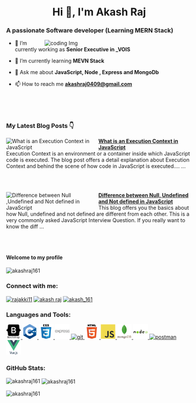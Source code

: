 <h1 align="center">Hi 👋, I'm Akash Raj</h1>
<h3 align="left">A passionate Software developer (Learning MERN Stack)</h3>
<img align="right" alt="coding Img" width="400" src="https://media.tenor.com/Ug6cbVA1ZsMAAAAd/developer.gif">


- 🔭 I’m currently working as **Senior Executive in _VOIS**

- 🌱 I’m currently learning **MEVN Stack**

- 💬 Ask me about **JavaScript, Node , Express and MongoDb**

- 📫 How to reach me **akashraj0409@gmail.com**

<br/><br/><br/>

### My Latest Blog Posts 👇
<!-- HASHNODE_BLOG:START -->
<p align="left">
<a href="https://akashshares.hashnode.dev/what-is-an-execution-context-in-javascript" title="What is an Execution Context in JavaScript"><img src="https://cdn.hashnode.com/res/hashnode/image/upload/v1680444616627/273b1f12-a29a-4610-b140-f889e4ab1668.png?w=1600&h=840&fit=crop&crop=entropy&auto=compress,format&format=webp" alt="What is an Execution Context in JavaScript" width="250px" align="left" /></a>
<a href="https://akashshares.hashnode.dev/what-is-an-execution-context-in-javascript" title="What is an Execution Context in JavaScript"><strong>What is an Execution Context in JavaScript</strong></a>
<br/> Execution Context is an environment or a container inside which JavaScript code is executed. The blog post offers a detail explanation about Execution Context and behind the scene of how code in JavaScript is executed....
... </p> <br/> <br/>
<p align="left">
<a href="https://akashshares.hashnode.dev/difference-between-null-undefined-and-not-defined-in-javascript" title="Difference between Null, Undefined and Not defined in JavaScript"><img src="https://cdn.hashnode.com/res/hashnode/image/stock/unsplash/bmJAXAz6ads/upload/6f886f10fb4adab0512fd24ee6765f1c.jpeg?w=1600&h=840&fit=crop&crop=entropy&auto=compress,format&format=webp" alt="Difference between Null ,Undefined and Not defined in JavaScript" width="250px" align="left" /></a>
<a href="https://akashshares.hashnode.dev/difference-between-null-undefined-and-not-defined-in-javascript" title="Difference between Null, Undefined and Not defined in JavaScript"><strong>Difference between Null, Undefined and Not defined in JavaScript</strong></a>
<br/> This blog offers you the basics about how Null, undefined and not defined are different from each other. This is a very commonly asked JavaScript Interview Question. If you really want to know the diff ...</p> <br/> <br/>
<!-- HASHNODE_BLOG:END -->

<h4 align="left">Welcome to my profile</h4>
<p align="left"> <img src="https://komarev.com/ghpvc/?username=akashraj161&label=Profile%20views&color=0e75b6&style=flat" alt="akashraj161" /> </p>

<h3 align="left">Connect with me:</h3>
<p align="left">
<a href="https://twitter.com/rajakki11" target="blank"><img align="center" src="https://raw.githubusercontent.com/rahuldkjain/github-profile-readme-generator/master/src/images/icons/Social/twitter.svg" alt="rajakki11" height="30" width="40" /></a>
<a href="https://linkedin.com/in/akash raj" target="blank"><img align="center" src="https://raw.githubusercontent.com/rahuldkjain/github-profile-readme-generator/master/src/images/icons/Social/linked-in-alt.svg" alt="akash raj" height="30" width="40" /></a>
<a href="https://www.leetcode.com/akash_161" target="blank"><img align="center" src="https://raw.githubusercontent.com/rahuldkjain/github-profile-readme-generator/master/src/images/icons/Social/leet-code.svg" alt="akash_161" height="30" width="40" /></a>
</p>


<h3 align="left">Languages and Tools:</h3>
<p align="left"> <a href="https://getbootstrap.com" target="_blank" rel="noreferrer"> <img src="https://raw.githubusercontent.com/devicons/devicon/master/icons/bootstrap/bootstrap-plain-wordmark.svg" alt="bootstrap" width="40" height="40"/> </a> <a href="https://www.w3schools.com/cpp/" target="_blank" rel="noreferrer"> <img src="https://raw.githubusercontent.com/devicons/devicon/master/icons/cplusplus/cplusplus-original.svg" alt="cplusplus" width="40" height="40"/> </a> <a href="https://www.w3schools.com/css/" target="_blank" rel="noreferrer"> <img src="https://raw.githubusercontent.com/devicons/devicon/master/icons/css3/css3-original-wordmark.svg" alt="css3" width="40" height="40"/> </a> <a href="https://expressjs.com" target="_blank" rel="noreferrer"> <img src="https://raw.githubusercontent.com/devicons/devicon/master/icons/express/express-original-wordmark.svg" alt="express" width="40" height="40"/> </a> <a href="https://git-scm.com/" target="_blank" rel="noreferrer"> <img src="https://www.vectorlogo.zone/logos/git-scm/git-scm-icon.svg" alt="git" width="40" height="40"/> </a> <a href="https://www.w3.org/html/" target="_blank" rel="noreferrer"> <img src="https://raw.githubusercontent.com/devicons/devicon/master/icons/html5/html5-original-wordmark.svg" alt="html5" width="40" height="40"/> </a> <a href="https://developer.mozilla.org/en-US/docs/Web/JavaScript" target="_blank" rel="noreferrer"> <img src="https://raw.githubusercontent.com/devicons/devicon/master/icons/javascript/javascript-original.svg" alt="javascript" width="40" height="40"/> </a> <a href="https://www.mongodb.com/" target="_blank" rel="noreferrer"> <img src="https://raw.githubusercontent.com/devicons/devicon/master/icons/mongodb/mongodb-original-wordmark.svg" alt="mongodb" width="40" height="40"/> </a> <a href="https://nodejs.org" target="_blank" rel="noreferrer"> <img src="https://raw.githubusercontent.com/devicons/devicon/master/icons/nodejs/nodejs-original-wordmark.svg" alt="nodejs" width="40" height="40"/> </a> <a href="https://postman.com" target="_blank" rel="noreferrer"> <img src="https://www.vectorlogo.zone/logos/getpostman/getpostman-icon.svg" alt="postman" width="40" height="40"/> </a> <a href="https://vuejs.org/" target="_blank" rel="noreferrer"> <img src="https://raw.githubusercontent.com/devicons/devicon/master/icons/vuejs/vuejs-original-wordmark.svg" alt="vuejs" width="40" height="40"/> </a> </p>


<h3 align="left">GitHub Stats:</h3>
<p><img align="left" src="https://github-readme-stats.vercel.app/api/top-langs?username=akashraj161&show_icons=true&locale=en&layout=compact" alt="akashraj161" /></p>

<p>&nbsp;<img align="center" src="https://github-readme-stats.vercel.app/api?username=akashraj161&show_icons=true&locale=en" alt="akashraj161" /></p>

<p><img align="center" src="https://github-readme-streak-stats.herokuapp.com/?user=akashraj161&" alt="akashraj161" /></p>
